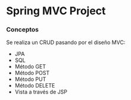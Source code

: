 # Spring MVC Project

### Conceptos
Se realiza un CRUD pasando por el diseño MVC:

* JPA
* SQL
* Método GET
* Método POST
* Método PUT
* Método DELETE
* Vista a través de JSP